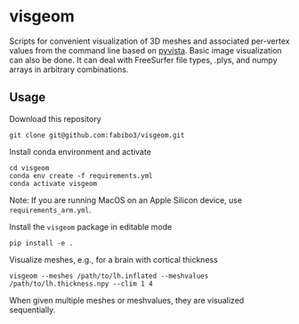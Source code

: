 # visgeom
Scripts for convenient visualization of 3D meshes and associated per-vertex values from the command line based on [pyvista](https://pyvista.org/). Basic image visualization can also be done. It can deal with FreeSurfer file types, .plys, and numpy arrays in arbitrary combinations.

## Usage
Download this repository
```
git clone git@github.com:fabibo3/visgeom.git
```
Install conda environment and activate
```
cd visgeom
conda env create -f requirements.yml
conda activate visgeom
```
Note: If you are running MacOS on an Apple Silicon device, use `requirements_arm.yml`.

Install the `visgeom` package in editable mode
```
pip install -e .
```
Visualize meshes, e.g., for a brain with cortical thickness
```
visgeom --meshes /path/to/lh.inflated --meshvalues /path/to/lh.thickness.npy --clim 1 4
```
When given multiple meshes or meshvalues, they are visualized sequentially.
